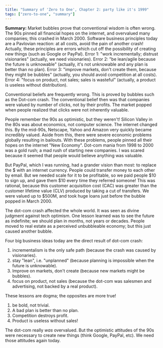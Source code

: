 ```yaml
---
title: "Summary of 'Zero to One', Chapter 2: party like it's 1999"
tags: ["zero-to-one", "summary"]
---
```


**Summary:**
Market bubbles prove that conventional wisdom is often wrong.
The 90s pinned all financial hopes on the internet, and overvalued many companies; this crashed in March 2000.
Software business principles today are a Pavlovian reaction:
at all costs, avoid the pain of another crash!
Actually, these principles are errors which cut off the possibility of creating new things (such as Google or PayPal).
Error 1: "work incrementally; distrust visionaries"
(actually, we need visionaries).
Error 2: "be lean/agile because the future is unknowable"
(actually, it's not unknowable and any plan is better than no plan).
Error 3: "improve markets, don't create them, because they might be bubbles"
(actually, you should avoid competition at all costs).
Error 4: "focus on product, not sales; sales is wasteful"
(actually, a product is useless without distribution).

Conventional beliefs are frequently wrong.
This is proved by bubbles such as the Dot-com crash.
The conventional belief then was that companies were valued by number of clicks, not by their profits.
The market popped when people realized that clicks were not inherently valuable.

People remember the 90s as optimistic, but they weren't!
Silicon Valley in the 80s was about economics, not computer science.
The internet changed this.
By the mid-90s, Netscape, Yahoo and Amazon very quickly became incredibly valued.
Aside from this, there were severe economic problems globally resulting in bailouts.
With these problems, people pinned all their hopes on the internet "New Economy".
Dot-com mania from 1998 to 2000 was a gold rush;
a mad rush of starting new companies.
I was scared because it seemed that people would believe anything was valuable.

But PayPal, which I was running, had a grander vision than most:
to replace the $ with an internet currency.
People could transfer money to each other by email.
But we needed scale for it to be profitable,
so we paid people $10 to sign up,
and gave them $10 every time they referred someone!
This was rational, because
this customer acquisition cost (CAC) 
was greater than the customer lifetime value (CLV) 
produced by taking a cut of transfers. 
We were valued up to $500M, 
and took huge loans just before the bubble popped in March 2000.

The dot-com crash affected the whole world. 
It was seen as divine judgment against tech optimism. 
One lesson learned was to see the future as indefinite; 
we should plan in months, not years or decades. 
People moved to real estate as a perceived unbubbleable economy; 
but this just caused another bubble.

Four big business ideas today are the direct result of dot-com crash:

1. incrementalism is the only safe path (because the crash was caused by visionaries). 
1. stay "lean", i.e. "unplanned" (because planning is impossible when the future is unknowable). 
1. Improve on markets, don't create (because new markets might be bubbles). 
1. focus on product, not sales (because the dot-com was salesmen and advertising, not backed by a real product).

These lessons are dogma; the opposites are more true!

1. be bold, not trivial.
1. A bad plan is better than no plan.
1. Competition destroys profit.
1. Product is useless without sales!

The dot-com really _was_ overvalued.
But the optimistic attitudes of the 90s were necessary to create new things (think Google, PayPal, etc). 
We need those attitudes again today.
